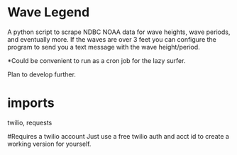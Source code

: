 # Wave Legend
A python script to scrape NDBC NOAA data for wave heights, wave periods, and eventually more.  If the waves are over 3 feet you can configure the program to send you a text message with the wave height/period.  

*Could be convenient to run as a cron job for the lazy surfer.  

Plan to develop further.

# imports
twilio, requests

#Requires a twilio account
Just use a free twilio auth and acct id to create a working version for yourself.  
